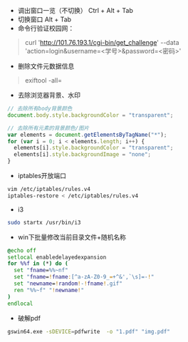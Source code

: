 - 调出窗口一览（不切换）
Ctrl + Alt + Tab
- 切换窗口
Alt + Tab
- 命令行验证校园网：
> curl 'http://101.76.193.1/cgi-bin/get_challenge' --data 'action=login&username=<学号>&password=<密码>'
- 删除文件元数据信息
> exiftool -all= <filename>
- 去除浏览器背景、水印

```javascript
// 去除所有body背景颜色
document.body.style.backgroundColor = "transparent";

// 去除所有元素的背景颜色/图片
var elements = document.getElementsByTagName("*");
for (var i = 0; i < elements.length; i++) {
  elements[i].style.backgroundColor = "transparent";
  elements[i].style.backgroundImage = "none";
}
```
- iptables开放端口
```bash
vim /etc/iptables/rules.v4
iptables-restore < /etc/iptables/rules.v4
```

- i3
```bash
sudo startx /usr/bin/i3
```

- win下批量修改当前目录文件+随机名称
```bat
@echo off
setlocal enabledelayedexpansion
for %%f in (*) do (
  set "fname=%%~nf"
  set "fname=!fname:[^a-zA-Z0-9_=+^&',`\s]=-!"
  set "newname=!random!-!fname!.gif"
  ren "%%~f" "!newname!"
)
endlocal
```

- 破解pdf
```bash
gswin64.exe -sDEVICE=pdfwrite  -o "1.pdf" "img.pdf"
```
